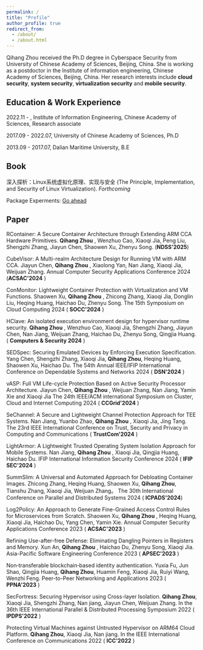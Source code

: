 ```yaml
---
permalink: /
title: "Profile"
author_profile: true
redirect_from: 
  - /about/
  - /about.html
---
```


Qihang Zhou received the Ph.D degree in Cyberspace Security from University of Chinese Academy of Sciences, Beijing, China. She is working as a postdoctor in the Institute of information engineering, Chinese Academy of Sciences, Beijing, China. Her research interests include **cloud security**, **system security**, **virtualization security** and **mobile security**.

Education & Work Experience
------
2022.11 - ,  Institute of Information Engineering, Chinese Academy of Sciences,  Research associate

2017.09 - 2022.07,  University of Chinese Academy of Sciences,  Ph.D

2013.09 - 2017.07,  Dalian Maritime University,  B.E 


Book
------
深入探析：Linux系统虚拟化原理、实现与安全 (The Principle, Implementation, and Security of Linux Virtualization).  _Forthcoming_

Package Experments: [Go ahead](https://gitee.com/silver-zhou/virtualization_book)


Paper
------
RContainer: A Secure Container Architecture through Extending ARM CCA Hardware Primitives. **Qihang Zhou** , Wenzhuo Cao, Xiaoqi Jia, Peng Liu, Shengzhi Zhang, Jiayun Chen, Shaowen Xu, Zhenyu Song. (**NDSS'2025**)

CubeVisor: A Multi-realm Architecture Design for Running VM with ARM CCA. Jiayun Chen, **Qihang Zhou** , Xiaolong Yan, Nan Jiang, Xiaoqi Jia, Weijuan Zhang. Annual Computer Security Applications Conference 2024  (**ACSAC'2024** )

ConMonitor: Lightweight Container Protection with Virtualization and VM Functions. Shaowen Xu, **Qihang Zhou** , Zhicong Zhang, Xiaoqi Jia, Donglin Liu, Heqing Huang, Haichao Du, Zhenyu Song. The 15th Symposium on Cloud Computing 2024 ( **SOCC'2024** ) 

HClave: An isolated execution environment design for hypervisor runtime security. **Qihang Zhou** , Wenzhuo Cao, Xiaoqi Jia, Shengzhi Zhang, Jiayun Chen, Nan Jiang, Weijuan Zhang, Haichao Du, Zhenyu Song, Qingjia Huang. ( **Computers & Security 2024** ) 

SEDSpec: Securing Emulated Devices by Enforcing Execution Specification. Yang Chen, Shengzhi Zhang, Xiaoqi Jia, **Qihang Zhou**, Heqing Huang, Shaowen Xu, Haichao Du. The 54th Annual IEEE/IFIP International Conference on Dependable Systems and Networks 2024 ( **DSN'2024** ) 

vASP: Full VM Life-cycle Protection Based on Active Security Processor Architecture. Jiayun Chen, **Qihang Zhou** , Weijuan Zhang, Nan Jiang, Yamin Xie and Xiaoqi Jia The 24th IEEE/ACM international Symposium on Cluster, Cloud and Internet Computing 2024 ( **CCGrid'2024** )

SeChannel: A Secure and Lightweight Channel Protection Approach for TEE Systems. Nan Jiang, Yuanbo Zhao, **Qihang Zhou** , Xiaoqi Jia, Jing Tang. The 23rd IEEE International Conference on Trust, Security and Privacy in Computing and Communications ( **TrustCom'2024** )

LightArmor: A Lightweight Trusted Operating System Isolation Approach for Mobile Systems. Nan Jiang, **Qihang Zhou** , Xiaoqi Jia, Qingjia Huang, Haichao Du. IFIP International Information Security Conference 2024 ( **IFIP SEC'2024** )

SummSlim: A Universal and Automated Approach for Debloating Container Images. Zhicong Zhang, Heqing Huang, Shaowen Xu, **Qihang Zhou**, Tianshu Zhang, Xiaoqi Jia, Weijuan Zhang。 The 30th International Conference on Parallel and Distributed Systems 2024 ( **ICPADS'2024**) 

Log2Policy: An Approach to Generate Fine-Grained Access Control Rules for Microservices from Scratch. Shaowen Xu, **Qihang Zhou** , Heqing Huang, Xiaoqi Jia, Haichao Du, Yang Chen, Yamin Xie. Annual Computer Security Applications Conference 2023 ( **ACSAC'2023** ) 

Refining Use-after-free Defense: Eliminating Dangling Pointers in Registers and Memory. Xun An, **Qihang Zhou** , Haichao Du, Zhenyu Song, Xiaoqi Jia. Asia-Pacific Software Engineering Conference 2023 ( **APSEC'2023** )

Non‑transferable blockchain‑based identity authentication. Yuxia Fu, Jun Shao, Qingjia Huang, **Qihang Zhou**, Huamin Feng, Xiaoqi Jia, Ruiyi Wang, Wenzhi Feng. Peer-to-Peer Networking and Applications 2023 ( **PPNA'2023** ) 

SecFortress: Securing Hypervisor using Cross-layer Isolation. **Qihang Zhou**, Xiaoqi Jia, Shengzhi Zhang, Nan jiang, Jiayun Chen, Weijuan Zhang. In the 36th IEEE International Parallel & Distributed Processing Symposium 2022 ( **IPDPS'2022** )

Protecting Virtual Machines against Untrusted Hypervisor on ARM64 Cloud Platform. **Qihang Zhou**, Xiaoqi Jia, Nan jiang. In the IEEE International Conference on Communications 2022 ( **ICC'2022** )



